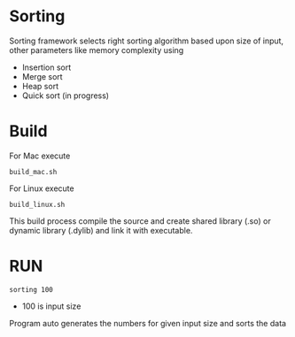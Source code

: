 # Sorting

Sorting framework selects right sorting algorithm based upon size of input, other parameters like memory complexity using

  - Insertion sort
  - Merge sort
  - Heap sort 
  - Quick sort (in progress)

# Build 
For Mac execute 

    build_mac.sh

For Linux execute
    
    build_linux.sh
    
This build process compile the source and create shared library (.so) or dynamic library (.dylib) and link it with executable.

# RUN
    sorting 100

  - 100 is input size

Program auto generates the numbers for given input size and sorts the data
